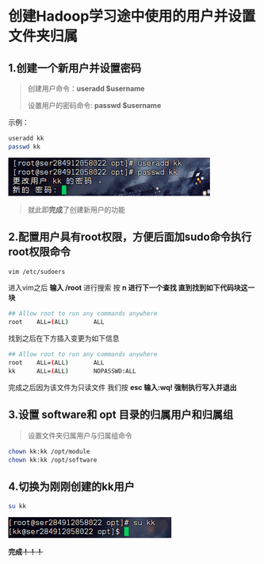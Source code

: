 # 创建Hadoop学习途中使用的用户并设置文件夹归属

## 1.创建一个新用户并设置密码

> 创建用户命令：**useradd $username**
> 
> 
> 设置用户的密码命令: **passwd $username**
> 

示例：

```bash
useradd kk
passwd kk
```

![创建新用户过程.png](./Assets/创建新用户过程.png)

> 就此即**完成**了创建新用户的功能
> 

## 2.配置用户具有root权限，方便后面加sudo命令执行root权限命令

```bash
vim /etc/sudoers
```

进入vim之后 **输入 /root** 进行搜索 按 **n 进行下一个查找 直到找到如下代码块这一块**

```bash
## Allow root to run any commands anywhere 
root    ALL=(ALL)       ALL
```

找到之后在下方插入变更为如下信息

```bash
## Allow root to run any commands anywhere 
root    ALL=(ALL)       ALL
kk      ALL=(ALL)       NOPASSWD:ALL
```

完成之后因为该文件为只读文件 我们按 **esc 输入:wq! 强制执行写入并退出**

## 3.设置 software和 opt 目录的归属用户和归属组

> 设置文件夹归属用户与归属组命令
> 

```bash
chown kk:kk /opt/module
chown kk:kk /opt/software
```

## 4.切换为刚刚创建的kk用户

```bash
su kk
```

![image.png](./Assets/切换用户命令.png)

**~~完成！！！~~**